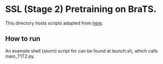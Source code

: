 # SSL (Stage 2) Pretraining on BraTS.

This directory hosts scripts adapted from [here](https://github.com/Project-MONAI/research-contributions/tree/main/SwinUNETR/Pretrain).  

## How to run

An example shell (slurm) script for can be found at launch.sh, which calls main_T1T2.py.
